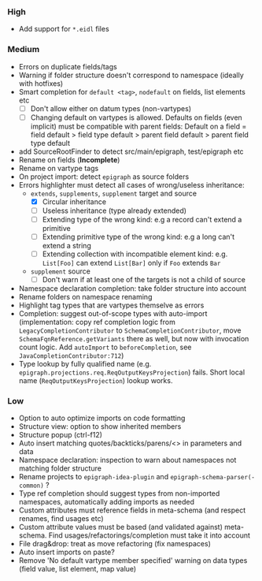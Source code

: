 ### High
- Add support for `*.eidl` files

### Medium
- Errors on duplicate fields/tags
- Warning if folder structure doesn't correspond to namespace (ideally with hotfixes)
- Smart completion for `default <tag>`, `nodefault` on fields, list elements etc
  - [ ] Don't allow either on datum types (non-vartypes)
  - [ ] Changing default on vartypes is allowed. Defaults on fields (even implicit) must be compatible with parent fields:
  Default on a field = field default > field type default > parent field default > parent field type default 
- add SourceRootFinder to detect src/main/epigraph, test/epigraph etc
- Rename on fields (**Incomplete**)
- Rename on vartype tags
- On project import: detect `epigraph` as source folders
- Errors highlighter must detect all cases of wrong/useless inheritance:
  - `extends`, `supplements`, `supplement` target and source
    - [x] Circular inheritance
    - [ ] Useless inheritance (type already extended)
    - [ ] Extending type of the wrong kind: e.g a record can't extend a primitive
    - [ ] Extending primitive type of the wrong kind: e.g a long can't extend a string
    - [ ] Extending collection with incompatible element kind: e.g. `List[Foo]` can extend `List[Bar]` only if `Foo` extends `Bar`
  - `supplement` source
    - [ ] Don't warn if at least one of the targets is not a child of source
- Namespace declaration completion: take folder structure into account
- Rename folders on namespace renaming
- Highlight tag types that are vartypes themselve as errors
- Completion: suggest out-of-scope types with auto-import (implementation: copy ref completion logic from `LegacyCompletionContributor` to `SchemaCompletionContributor`, move `SchemaFqnReference.getVariants` there as well, but now with invocation count logic. Add `autoImport` to `beforeCompletion`, see `JavaCompletionContributor:712`)
- Type lookup by fully qualified name (e.g. `epigraph.projections.req.ReqOutputKeysProjection`) fails. Short local name (`ReqOutputKeysProjection`) lookup works.

### Low
- Option to auto optimize imports on code formatting
- Structure view: option to show inherited members
- Structure popup (ctrl-f12)
- Auto insert matching quotes/backticks/parens/<> in parameters and data
- Namespace declaration: inspection to warn about namespaces not matching folder structure
- Rename projects to `epigraph-idea-plugin` and `epigraph-schema-parser(-common)` ?
- Type ref completion should suggest types from non-imported namespaces, automatically adding imports as needed
- Custom attributes must reference fields in meta-schema (and respect renames, find usages etc)
- Custom attribute values must be based (and validated against) meta-schema. Find usages/refactorings/completion must take it into account
- File drag&drop: treat as move refactoring (fix namespaces)
- Auto insert imports on paste?
- Remove 'No default vartype member specified' warning on data types (field value, list element, map value)

